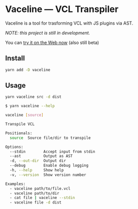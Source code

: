 # Vaceline — VCL Transpiler

Vaceline is a tool for trasforming VCL with JS plugins via AST.

_NOTE: this project is still in development._

You can [try it on the Web now](https://shqld.github.io/vaceline) (also still beta)

## Install

```sh
yarn add -D vaceline
```

## Usage

```sh
yarn vaceline src -d dist
```

```sh
$ yarn vaceline --help

vaceline [source]

Transpile VCL

Positionals:
  source  Source file/dir to transpile                                  [string]

Options:
  --stdin        Accept input from stdin                               [boolean]
  --ast          Output as AST                                         [boolean]
  -d, --out-dir  Output dir                                             [string]
  --debug        Enable debug logging                                  [boolean]
  -h, --help     Show help                                             [boolean]
  -v, --version  Show version number                                   [boolean]

Examples:
  - vaceline path/to/file.vcl
  - vaceline path/to/dir
  - cat file | vaceline --stdin
  - vaceline file -d dist
```

